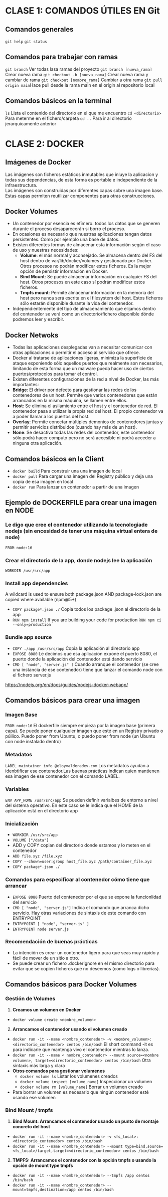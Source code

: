 # CLASE 1: COMANDOS ÚTILES EN Git
## Comandos generales
`git help`
`git status` 
## Comandos para trabajar con ramas
`git branch` Ver todas lasa ramas del proyecto 
`git branch [nueva_rama]` Crear nueva rama 
`git checkout -b [nueva_rama]` Crear nueva rama y cambiar de rama 
`git checkout [nombre_rama]` Cambiar a otra rama 
`git pull origin main`Hace pull desde la rama main en el origin al repositorio local

## Comandos básicos en la terminal
`ls` Lista el contenido del directorio en el que me encuentro 
`cd <directorio>` Para meterme en el fichero/carpeta 
`cd ..` Para ir al directorio jerarquicamente anterior 

# CLASE 2: DOCKER
## Imágenes de Docker
Las imágenes son ficheros estáticos inmutables que inluye la aplicacion y todas sus dependencias, de esta forma es portable e independiente de la infraestructura.<br />
Las imágenes son construidas por diferentes capas sobre una imagen base. Estas capas permiten reutilizar componentes para otras construcciones.
## Docker Volumes
- Un contenedor por esencia es efímero. todos los datos que se generen durante el proceso desaparecerán si borro el proceso.
- En ocasiones es necesario que nuestras aplicaciones tengan datos persistentes. Como por ejemplo una base de datos.
- Existen diferentes formas de almacenar esta información según el caso de uso y nuestras necesidades:
  - **Volume**: el más normal y aconsejado. Se almacena dentro del FS del host dentro de var/lib/docker/volumes y gestionado por Docker. Otros procesos no podrán modificar estos ficheros. Es la mejor opción de persistir información en Docker.
  - **Bind Mount**: Se puede almacenar información en cualquier FS del host. Otros procesos en este caso sí podrán modificar estos ficheros.
  - **Tmpfs mount**: Permite almacenar información en la memoria del host pero nunca será escrita en el filesystem del host. Estos ficheros sólo estarán disponible durante la vida del contenedor.
- Independientemente del tipo de almacenamiento que elijamos dentro del contenedor se verá como un directorio/fichero disponible dónde podremos leer y escribir.
## Docker Netwoks
- Todas las aplicaciones desplegadas van a necesitar comunicar con otras aplicaciones o permitir el acceso al servicio que ofrece.
- Docker al tratarse de aplicaciones ligeras, minimiza la superficie de ataque exponiendo sólo aquellos puertos que realmente son necesarios, limitando de esta forma que un malware pueda hacer uso de ciertos puertos/protocolos para tomar el control.
- Existen diferentes configuraciones de la red a nivel de Docker, las más importantes:
 - **Bridge**: El driver por defecto para gestionar las redes de los contenedores de un host. Permite que varios contenedores que están arrancados en la misma máquina, se llamen entre ellos.
 - **Host**: Se elimina el asilamiento entre el host y el contenedor de red. El contenedor pasa a utilizar la propia red del host. El propio contenedor va a poder llamar a los puertos del host.
 - **Overlay**: Permite conectar múltiples demonios de contenedores juntas y permitir servicios distribuidos (cuando hay más de un host).
 - **None**: Se desactiva todas las redes del contenedor, este contenedor sólo podrá hacer computo pero no será accesible ni podrá acceder a ninguna otra aplicación.
## Comandos básicos en la Client
- `docker build` Para construir una una imagen de local
- `docker pull` Para cargar una imagen del Registry público y deja una copia de esa imagen en local
- `docker run` Para lanzar un contenedor a partir de una imagen
## Ejemplo de DOCKERFILE para crear una imagen en NODE
### Le digo que cree el contenedor utilizando la tecnologiade nodejs (sin encesidad de tener una máquina virtual entera de node)
`FROM node:16`
### Crear el directorio de la app, donde nodejs lee la aplicación
`WORKDIR /usr/src/app`
### Install app dependencies
A wildcard is used to ensure both package.json AND package-lock.json are copied where available (npm@5+)<br />
- `COPY package*.json ./` Copia todos los package .json al directorio de la app
- `RUN npm install`
If you are building your code for production `RUN npm ci --only=production`
### Bundle app source
- `COPY ./app /usr/src/app` Copia la aplicación al directorio app
- `EXPOSE 8080` Le decimos que esa aplicacion expone el puerto 8080, el puerto donde la aplicación del contenedor está dando servicio
- `CMD [ "node", "server.js" ]` Cuando arranque el contenedor (se cree una instancia de ese contenedor) tiene que lanzar el comando node con el fichero server.js

https://nodejs.org/en/docs/guides/nodejs-docker-webapp/
## Comandos básicos para crear una imagen
### Imagen Base
`FROM node:16` El dockerfile siempre empieza por la imagen base (primera capa). Se puede poner cualquuier imagen que esté en un Registry privado o púilico. Puedo poner from Ubuntu, o puedo poner from node (un Ubuntu con node instalado dentro)
### Metadatos
`LABEL maintainer info @eloyvalderadev.com` Los metadatos ayudan a idenbtificar ese contenedor.Las buenas prácticas indican quien mantienen esa imagen de ese contenedor con el comando LABEL.
### Variables
`ENV APP_HOME /usr/src/app` Se pueden definir varialbes de entorno a nivel del sistema operativo. En este caso se le indica que el HOME de la aplicación está en el directorio app
### Inicialización
- `WORKDIR /usr/src/app`
- `VOLUME ["/data"]`
- ADD y COPY copian del directorio donde estamos y lo meten en el contenedor
- `ADD file.xyz /file.xyz`
- `COPY --chown=user:group host_file.xyz /path/container_file.xyz`
- `COPY package*.json ./`
### Comandos para especificar al contenedor cómo tiene que arrancar
- `EXPOSE 8080` Puerto del contenedor por el que se expone la funcionlidad del servicio 
- `CMD [ "node", "server.js"]` Indica el comando que arranca dicho servicio. Hay otras variaciones de sintaxis de este comando con ENTRYPOINT
- `ENTRYPOINT [ "node", "server.js" ]`
- `ENTRYPOINT node server.js`
### Recomendación de buenas prácticas
- La intención es crear un contenedor ligero para que seas muy rápido y fácil de mover de un sitio a otro.
- Se puede crear un fichero .dockerignore en el mismo directorio para evitar que se copien ficheros que no deseemos (como logs o librerías).

## Comandos básicos para Docker Volumes
### Gestión de Volumes
1. **Creamos un volumen en Docker**
 - `docker volume create <nombre_volumen>`
2. **Arrancamos el contenedor usando el volumen creado**
 - `docker run -it --name <nombre_contenedor> -v <nombre_volumen>:<directorio_contenedor> centos /bin/bash` El short command -it es para indicarle que mantenga vivo el contenedor mientras lo lanza.
 - `docker run -it --name < nombre_contenedor> --mount source=<nombre volumen>, target=<directorio_contenedor> centos /bin/bash` Otra sintaxis más larga y clara
- **Otros comandos para gestionar volumenes**
  - `docker volume ls` Listar los volumenes creados
  - `docker volume inspect [volume_name]` Inspeccionar un volumen
  - `docker volume rm [volume_name]` Borrar un volumen creado
- Para borrar un volumen es necesario que ningún contenedor esté usando ese volumen
### Bind Mount / tmpfs
1. **Bind Mount: Arrancamos el contenedor usando un punto de montaje concreto del host**
 - `docker run -it --name <nombre_contenedor> -v <fs_local>:<directorio_contenedor> centos /bin/bash`
 - `docker run -it --name <nombre_contenedor> --mount type=bind,source=<fs_local>/target,target=<directorio_contenedor> centos /bin/bash`
2. **TMPFS: Arrancamos el contenedor con la opción tmpfs o usando la opción de mount type tmpfs**
 - `docker run -it --name <nombre_contenedor> --tmpfs /app centos /bin/bash`
 - `docker run -it --name <nombre_contenedor> --mount=tmpfs,destination=/app centos /bin/bash`

